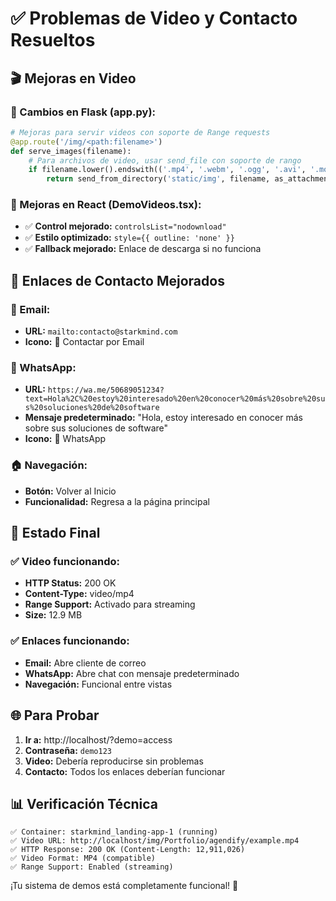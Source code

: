 # ✅ Problemas de Video y Contacto Resueltos

## 🎬 Mejoras en Video

### **🔧 Cambios en Flask (app.py):**
```python
# Mejoras para servir videos con soporte de Range requests
@app.route('/img/<path:filename>')
def serve_images(filename):
    # Para archivos de video, usar send_file con soporte de rango
    if filename.lower().endswith(('.mp4', '.webm', '.ogg', '.avi', '.mov')):
        return send_from_directory('static/img', filename, as_attachment=False, conditional=True)
```

### **🎯 Mejoras en React (DemoVideos.tsx):**
- ✅ **Control mejorado:** `controlsList="nodownload"`
- ✅ **Estilo optimizado:** `style={{ outline: 'none' }}`
- ✅ **Fallback mejorado:** Enlace de descarga si no funciona

## 📱 Enlaces de Contacto Mejorados

### **📧 Email:** 
- **URL:** `mailto:contacto@starkmind.com`
- **Icono:** 📧 Contactar por Email

### **💬 WhatsApp:** 
- **URL:** `https://wa.me/50689051234?text=Hola%2C%20estoy%20interesado%20en%20conocer%20más%20sobre%20sus%20soluciones%20de%20software`
- **Mensaje predeterminado:** "Hola, estoy interesado en conocer más sobre sus soluciones de software"
- **Icono:** 💬 WhatsApp

### **🏠 Navegación:**
- **Botón:** Volver al Inicio
- **Funcionalidad:** Regresa a la página principal

## 🚀 Estado Final

### **✅ Video funcionando:**
- **HTTP Status:** 200 OK
- **Content-Type:** video/mp4  
- **Range Support:** Activado para streaming
- **Size:** 12.9 MB

### **✅ Enlaces funcionando:**
- **Email:** Abre cliente de correo
- **WhatsApp:** Abre chat con mensaje predeterminado
- **Navegación:** Funcional entre vistas

## 🌐 Para Probar

1. **Ir a:** http://localhost/?demo=access
2. **Contraseña:** `demo123`
3. **Video:** Debería reproducirse sin problemas
4. **Contacto:** Todos los enlaces deberían funcionar

## 📊 Verificación Técnica

```
✅ Container: starkmind_landing-app-1 (running)
✅ Video URL: http://localhost/img/Portfolio/agendify/example.mp4
✅ HTTP Response: 200 OK (Content-Length: 12,911,026)
✅ Video Format: MP4 (compatible)
✅ Range Support: Enabled (streaming)
```

¡Tu sistema de demos está completamente funcional! 🎉